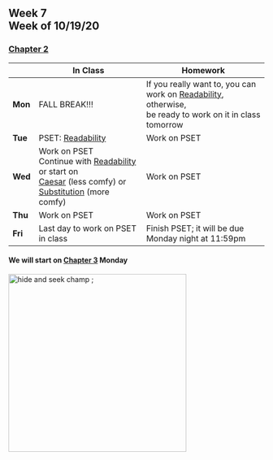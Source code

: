 <meta http-equiv="refresh" content="300"/>

## Week 7<br>Week of 10/19/20  

### [Chapter 2](/ap/curriculum/2)  

  |       |In Class               |Homework   |
  |-------|---------              |---------  |
  |**Mon**|FALL BREAK!!! |If you really want to, you can work on [Readability](https://cs50.harvard.edu/ap/2021/curriculum/x/psets/2/readability/), otherwise,<br>be ready to work on it in class tomorrow |
  |**Tue**|PSET: [Readability](https://cs50.harvard.edu/ap/2021/curriculum/x/psets/2/readability/) |Work on PSET |
  |**Wed**|Work on PSET<br>Continue with [Readability](https://cs50.harvard.edu/ap/2021/curriculum/x/psets/2/readability/) or start on<br>[Caesar](https://cs50.harvard.edu/ap/2021/curriculum/x/psets/2/caesar/) (less comfy) or [Substitution](https://cs50.harvard.edu/ap/2021/curriculum/x/psets/2/substitution/) (more comfy) |Work on PSET |
  |**Thu**|Work on PSET |Work on PSET |
  |**Fri**|Last day to work on PSET in class |Finish PSET; it will be due Monday night at 11:59pm |


#### We will start on [Chapter 3](/ap/curriculum/3)  Monday

<img src="https://ih0.redbubble.net/image.453247676.2842/flat,800x800,070,f.u3.jpg" alt="hide and seek champ ;" height="350">
